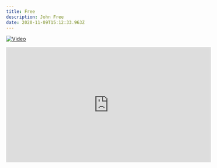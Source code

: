 ```yaml
---
title: Free
description: John Free
date: 2020-11-09T15:12:33.963Z
---
```

[![Video](http://img.youtube.com/vi/8WJQ4_4PWqQ/0.jpg)](http://www.youtube.com/watch?v=8WJQ4_4PWqQ)

<iframe width="560" height="315" src="https://www.youtube.com/embed/8WJQ4_4PWqQ" frameborder="0" allow="accelerometer; autoplay; clipboard-write; encrypted-media; gyroscope; picture-in-picture" allowfullscreen></iframe>
